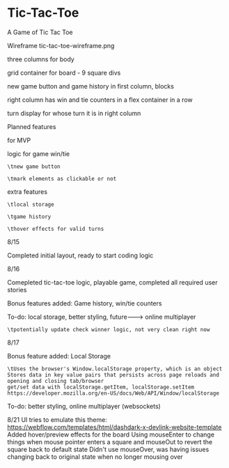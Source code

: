 # Tic-Tac-Toe
A Game of Tic Tac Toe

Wireframe
tic-tac-toe-wireframe.png

three columns for body

grid container for board - 9 square divs

new game button and game history in first column, blocks

right column has win and tie counters in a flex container in a row

turn display for whose turn it is in right column

Planned features

for MVP

logic for game win/tie

    \tnew game button
    
    \tmark elements as clickable or not

extra features
    
    \tlocal storage
    
    \tgame history
    
    \thover effects for valid turns

8/15

Completed initial layout, ready to start coding logic

8/16

Comepleted tic-tac-toe logic, playable game, completed all required user stories

Bonus features added: Game history, win/tie counters

To-do: local storage, better styling, future---> online multiplayer
   
    \tpotentially update check winner logic, not very clean right now

8/17

Bonus feature added: Local Storage
    
    \tUses the browser's Window.localStorage property, which is an object
    Stores data in key value pairs that persists across page reloads and opening and closing tab/browser
    get/set data with localStorage.getItem, localStorage.setItem
    https://developer.mozilla.org/en-US/docs/Web/API/Window/localStorage
To-do: better styling, online multiplayer (websockets)

8/21
UI tries to emulate this theme: https://webflow.com/templates/html/dashdark-x-devlink-website-template
Added hover/preview effects for the board
    Using mouseEnter to change things when mouse pointer enters a square
    and mouseOut to revert the square back to default state
    Didn't use mouseOver, was having issues changing back to original state
    when no longer mousing over